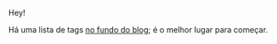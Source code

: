 Hey!

Há uma lista de tags [no fundo do blog](https://apeoudecarro.org/blog); é o melhor lugar para começar.
